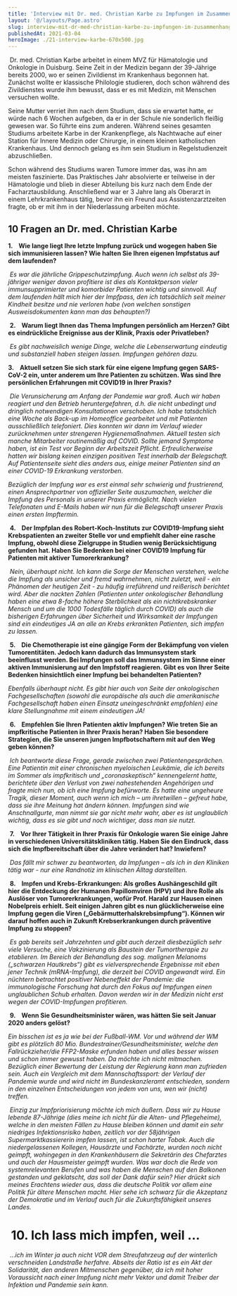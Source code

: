 ```yaml
---
title: 'Interview mit Dr. med. Christian Karbe zu Impfungen im Zusammenhang mit Krebserkrankungen '
layout: '@/layouts/Page.astro'
slug: interview-mit-dr-med-christian-karbe-zu-impfungen-im-zusammenhang-mit-krebserkrankungen
publishedAt: 2021-03-04
heroImage: ./21-interview-karbe-670x500.jpg
---
```


 Dr. med. Christian Karbe arbeitet in einem MVZ für Hämatologie und Onkologie in Duisburg. Seine Zeit in der Medizin begann der 39-Jährige bereits 2000, wo er seinen Zivildienst im Krankenhaus begonnen hat. Zunächst wollte er klassische Philologie studieren, doch schon während des Zivildienstes wurde ihm bewusst, dass er es mit Medizin, mit Menschen versuchen wollte.

Seine Mutter verriet ihm nach dem Studium, dass sie erwartet hatte, er würde nach 6 Wochen aufgeben, da er in der Schule nie sonderlich fleißig gewesen war. So führte eins zum anderen. Während seines gesamten Studiums arbeitete Karbe in der Krankenpflege, als Nachtwache auf einer Station für Innere Medizin oder Chirurgie, in einem kleinen katholischen Krankenhaus. Und dennoch gelang es ihm sein Studium in Regelstudienzeit abzuschließen.

Schon während des Studiums waren Tumore immer das, was ihn am meisten faszinierte. Das Praktisches Jahr absolvierte er teilweise in der Hämatologie und blieb in dieser Abteilung bis kurz nach dem Ende der Facharztausbildung. Anschließend war er 3 Jahre lang als Oberarzt in einem Lehrkrankenhaus tätig, bevor ihn ein Freund aus Assistenzarztzeiten fragte, ob er mit ihm in der Niederlassung arbeiten möchte.

10 Fragen an Dr. med. Christian Karbe
-------------------------------------

**1.    Wie lange liegt Ihre letzte Impfung zurück und wogegen haben Sie sich immunisieren lassen? Wie halten Sie Ihren eigenen Impfstatus auf dem laufenden?** 

 _Es war die jährliche Grippeschutzimpfung. Auch wenn ich selbst als 39-jähriger weniger davon profitiere ist dies als Kontaktperson vieler immunsupprimierter und komorbider Patienten wichtig und sinnvoll. Auf dem laufenden hält mich hier der Impfpass, den ich tatsächlich seit meiner Kindheit besitze und nie verloren habe (von welchen sonstigen Ausweisdokumenten kann man das behaupten?)_

 **2.    Warum liegt Ihnen das Thema Impfungen persönlich am Herzen? Gibt es eindrückliche Ereignisse aus der Klinik, Praxis oder Privatleben?**

 _Es gibt nachweislich wenige Dinge, welche die Lebenserwartung eindeutig und substanziell haben steigen lassen. Impfungen gehören dazu._

**3.    Aktuell setzen Sie sich stark für eine eigene Impfung gegen SARS-CoV-2 ein, unter anderem um Ihre Patienten zu schützen. Was sind Ihre persönlichen Erfahrungen mit COVID19 in Ihrer Praxis?**

 _Die Verunsicherung am Anfang der Pandemie war groß. Auch wir haben reagiert und den Betrieb heruntergefahren, d.h. die nicht unbedingt und dringlich notwendigen Konsultationen verschoben. Ich habe tatsächlich eine Woche als Back-up im Homeoffice gearbeitet und mit Patienten ausschließlich telefoniert. Dies konnten wir dann im Verlauf wieder zurücknehmen unter strengeren Hygienemaßnahmen. Aktuell testen sich manche Mitarbeiter routinemäßig auf COVID. Sollte jemand Symptome haben, ist ein Test vor Beginn der Arbeitszeit Pflicht. Erfreulicherweise hatten wir bislang keinen einzigen positiven Test innerhalb der Belegschaft. Auf Patientenseite sieht dies anders aus, einige meiner Patienten sind an einer COVID-19 Erkrankung verstorben._

_Bezüglich der Impfung war es erst einmal sehr schwierig und frustrierend, einen Ansprechpartner von offizieller Seite auszumachen, welcher die Impfung des Personals in unserer Praxis ermöglicht. Nach vielen Telefonaten und E-Mails haben wir nun für die Belegschaft unserer Praxis einen ersten Impftermin._

 **4.    Der Impfplan des Robert-Koch-Instituts zur COVID19-Impfung sieht Krebspatienten an zweiter Stelle vor und empfiehlt daher eine rasche Impfung, obwohl diese Zielgruppe in Studien wenig Berücksichtigung gefunden hat. Haben Sie Bedenken bei einer COVID19 Impfung für Patienten mit aktiver Tumorerkrankung?**

 _Nein, überhaupt nicht. Ich kann die Sorge der Menschen verstehen, welche die Impfung als unsicher und fremd wahrnehmen, nicht zuletzt, weil - ein Phänomen der heutigen Zeit - zu häufig irreführend und reißerisch berichtet wird. Aber die nackten Zahlen (Patienten unter onkologischer Behandlung haben eine etwa 8-fache höhere Sterblichkeit als ein nichtkrebskranker Mensch und um die 1000 Todesfälle täglich durch COVID) als auch die bisherigen Erfahrungen über Sicherheit und Wirksamkeit der Impfungen sind ein eindeutiges JA an alle an Krebs erkrankten Patienten, sich impfen zu lassen._

 **5.    Die Chemotherapie ist eine gängige Form der Bekämpfung von vielen Tumorentitäten. Jedoch kann dadurch das Immunsystem stark beeinflusst werden. Bei Impfungen soll das Immunsystem im Sinne einer aktiven Immunisierung auf den Impfstoff reagieren. Gibt es von Ihrer Seite Bedenken hinsichtlich einer Impfung bei behandelten Patienten?**

_Ebenfalls überhaupt nicht. Es gibt hier auch von Seite der onkologischen Fachgesellschaften (sowohl die europäische als auch die amerikanische Fachgesellschaft haben einen Einsatz uneingeschränkt empfohlen) eine klare Stellungnahme mit einem eindeutigen JA!_

 **6.    Empfehlen Sie Ihren Patienten aktiv Impfungen? Wie treten Sie an impfkritische Patienten in Ihrer Praxis heran? Haben Sie besondere Strategien, die Sie unseren jungen Impfbotschaftern mit auf den Weg geben können?**

 _Ich beantworte diese Frage, gerade zwischen zwei Patientengesprächen. Eine Patientin mit einer chronischen myeloischen Leukämie, die ich bereits im Sommer als impfkritisch und „coronaskeptisch“ kennengelernt hatte, berichtete über den Verlust von zwei nahestehenden Angehörigen und fragte mich nun, ob ich eine Impfung befürworte. Es hatte eine ungeheure Tragik, dieser Moment, auch wenn ich mich – um ihretwillen – gefreut habe, dass sie ihre Meinung hat ändern können. Impfungen sind wie Anschnallgurte, man nimmt sie gar nicht mehr wahr, aber es ist unglaublich wichtig, dass es sie gibt und noch wichtiger, dass man sie nutzt._

 **7.    Vor Ihrer Tätigkeit in Ihrer Praxis für Onkologie waren Sie einige Jahre in verschiedenen Universitätskliniken tätig. Haben Sie den Eindruck, dass sich die Impfbereitschaft über die Jahre verändert hat? Inwiefern?**

 _Das fällt mir schwer zu beantworten, da Impfungen – als ich in den Kliniken tätig war - nur eine Randnotiz im klinischen Alltag darstellten._

 **8.    Impfen und Krebs-Erkrankungen: Als großes Aushängeschild gilt hier die Entdeckung der Humanen Papillomviren (HPV) und ihre Rolle als Auslöser von Tumorerkrankungen, wofür Prof. Harald zur Hausen einen Nobelpreis erhielt. Seit einigen Jahren gibt es nun glücklicherweise eine Impfung gegen die Viren („Gebärmutterhalskrebsimpfung“). Können wir darauf hoffen auch in Zukunft Krebserkrankungen durch präventive Impfung zu stoppen?**

 _Es gab bereits seit Jahrzehnten und gibt auch derzeit diesbezüglich sehr viele Versuche, eine Vakzinierung als Baustein der Tumortherapie zu etablieren. Im Bereich der Behandlung des sog. malignen Melanoms („schwarzen Hautkrebs“) gibt es vielversprechende Ergebnisse mit eben jener Technik (mRNA-Impfung), die derzeit bei COVID angewandt wird. Ein nüchtern betrachtet positiver Nebeneffekt der Pandemie: die immunologische Forschung hat durch den Fokus auf Impfungen einen unglaublichen Schub erhalten. Davon werden wir in der Medizin nicht erst wegen der COVID-Impfungen profitieren._

 **9.    Wenn Sie Gesundheitsminister wären, was hätten Sie seit Januar 2020 anders gelöst?** 

_Ein bisschen ist es ja wie bei der Fußball-WM. Vor und während der WM gibt es plötzlich 80 Mio. Bundestrainer/Gesundheitsminister, welche den Fallrückzieher/die FFP2-Maske erfunden haben und alles besser wissen und schon immer gewusst haben. Da möchte ich nicht mitmachen. Bezüglich einer Bewertung der Leistung der Regierung kann man zufrieden sein. Auch ein Vergleich mit dem Mannschaftssport: der Verlauf der Pandemie wurde und wird nicht im Bundeskanzleramt entschieden, sondern in den einzelnen Entscheidungen von jedem von uns, wen wir (nicht) treffen._

 _Einzig zur Impfpriorisierung möchte ich mich äußern. Dass wir zu Hause lebende 87-Jährige (dies meine ich nicht für die Alten- und Pflegeheime), welche in den meisten Fällen zu Hause bleiben können und damit ein sehr niedriges Infektionsrisiko haben, zeitlich vor der 58jährigen Supermarktkassiererin impfen lassen, ist schon harter Tobak. Auch die niedergelassenen Kollegen, Hausärzte und Fachärzte, wurden noch nicht geimpft, wohingegen in den Krankenhäusern die Sekretärin des Chefarztes und auch der Hausmeister geimpft wurden. Was war doch die Rede von systemrelevanten Berufen und was haben die Menschen auf den Balkonen gestanden und geklatscht, das soll der Dank dafür sein? Hier drückt sich meines Erachtens wieder aus, dass die deutsche Politik vor allem eine Politik für ältere Menschen macht. Hier sehe ich schwarz für die Akzeptanz der Demokratie und im Verlauf auch für die Zukunftsfähigkeit unseres Landes._

 **10. Ich lass mich impfen, weil ...**
=======================================

 …_ich im Winter ja auch nicht VOR dem Streufahrzeug auf der winterlich verschneiden Landstraße herfahre. Abseits der Ratio ist es ein Akt der Solidarität, den anderen Mitmenschen gegenüber, da ich mit hoher Voraussicht nach einer Impfung nicht mehr Vektor und damit Treiber der Infektion und Pandemie sein kann._